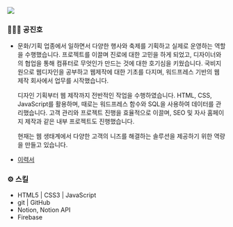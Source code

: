 <a href="https://0-100.notion.site/87785ce2402446aa9ea50764cb9b9f33?pvs=4" target="_blank"><img src="https://img.shields.io/badge/Notion-000000?style=for-the-badge&logo=Notion&logoColor=white"/></a>





### 🧑🏻‍💻 공진호

- 문화/기획 업종에서 일하면서 다양한 행사와 축제를 기획하고 실제로 운영하는 역할을 수행했습니다. 프로젝트를 이끌며 진로에 대한 고민을 하게 되었고, 디자이너와의 협업을 통해 컴퓨터로 무엇인가 만드는 것에 대한 호기심을 키웠습니다. 국비지원으로 웹디자인을 공부하고 웹제작에 대한 기초를 다지며, 워드프레스 기반의 웹 제작 회사에서 업무를 시작했습니다.
    
    디자인 기획부터 웹 제작까지 전반적인 작업을 수행하였습니다. HTML, CSS, JavaScript를 활용하며, 때로는 워드프레스 함수와 SQL을 사용하여 데이터를 관리했습니다. 고객 관리와 프로젝트 진행을 효율적으로 이끌며, SEO 및 자사 홈페이지 제작과 같은 내부 프로젝트도 진행했습니다.
    
    현재는 웹 생태계에서 다양한 고객의 니즈를 해결하는 솔루션을 제공하기 위한 역량을 만들고 있습니다.
    
- [이력서](https://www.notion.so/87785ce2402446aa9ea50764cb9b9f33?pvs=21)

### ⚙️ 스킬

- HTML5 | CSS3 | JavaScript
- git | GitHub
- Notion, Notion API
- Firebase


